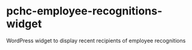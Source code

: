 # pchc-employee-recognitions-widget
WordPress widget to display recent recipients of employee recognitions
